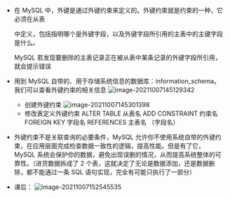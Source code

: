 - 在 MySQL 中，外键是通过外键约束来定义的。外键约束就是约束的一种，它必须在从表

  中定义，包括指明哪个是外键字段，以及外键字段所引用的主表中的主键字段是什么。

  MySQL 若发现要删除的主表记录正在被从表中某条记录的外键字段所引用，就会提示错误

- 用到 MySQL 自带的、用于存储系统信息的数据库：information_schema。我们可以查看外键约束的相关信息
  ![image-20211007145129342](C:\Users\chenjiaxi\AppData\Roaming\Typora\typora-user-images\image-20211007145129342.png)

  - 创建外键约束
    ![image-20211007145301398](C:\Users\chenjiaxi\AppData\Roaming\Typora\typora-user-images\image-20211007145301398.png)
  - 修改表定义外键约束
    ALTER TABLE 从表名 ADD CONSTRAINT 约束名 FOREIGN KEY 字段名 REFERENCES 主表名 （字段名）

- 外键约束不是关联查询的必要条件，MySQL 允许你不使用系统自带的外键约束，在应用层面完成检查数据一致性的逻辑，提高性能。但是有了它，MySQL 系统会保护你的数据，避免出现误删的情况，从而提高系统整体的可靠性。（进货数据拆成了 2 个表，这就决定了无论是数据添加，还是数据删除，都不能通过一条 SQL 语句实现，完全有可能只执行了一部分）

- 课后：
  ![image-20211007152545535](C:\Users\chenjiaxi\AppData\Roaming\Typora\typora-user-images\image-20211007152545535.png)

  

